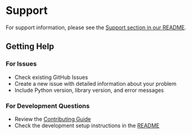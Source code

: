 # Support

For support information, please see the [Support section in our README](README.md#support).
## Getting Help

### For Issues
- Check existing GitHub Issues
- Create a new issue with detailed information about your problem
- Include Python version, library version, and error messages

### For Development Questions
- Review the [Contributing Guide](CONTRIBUTING.md)
- Check the development setup instructions in the [README](README.md#development)